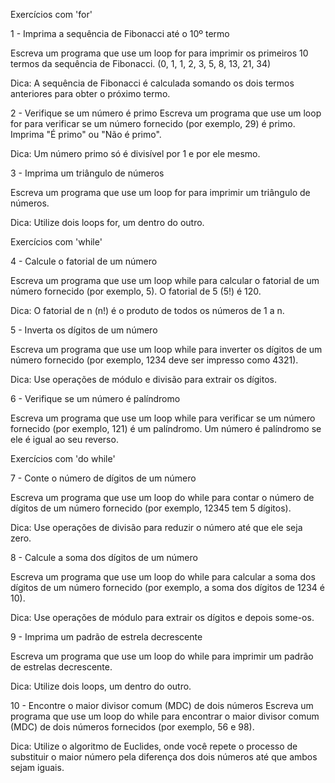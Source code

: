 Exercícios com 'for'

1 - Imprima a sequência de Fibonacci até o 10º termo

Escreva um programa que use um loop for para imprimir os primeiros 10 termos da sequência de Fibonacci. (0, 1, 1, 2, 3, 5, 8, 13, 21, 34)

Dica: A sequência de Fibonacci é calculada somando os dois termos anteriores para obter o próximo termo.

2 - Verifique se um número é primo
Escreva um programa que use um loop for para verificar se um número fornecido (por exemplo, 29) é primo. Imprima "É primo" ou "Não é primo".

Dica: Um número primo só é divisível por 1 e por ele mesmo.

3 - Imprima um triângulo de números

Escreva um programa que use um loop for para imprimir um triângulo de números.

Dica: Utilize dois loops for, um dentro do outro.

Exercícios com 'while'

4 - Calcule o fatorial de um número

Escreva um programa que use um loop while para calcular o fatorial de um número fornecido (por exemplo, 5). O fatorial de 5 (5!) é 120.

Dica: O fatorial de n (n!) é o produto de todos os números de 1 a n.

5 - Inverta os dígitos de um número


Escreva um programa que use um loop while para inverter os dígitos de um número fornecido (por exemplo, 1234 deve ser impresso como 4321).

Dica: Use operações de módulo e divisão para extrair os dígitos.

6 - Verifique se um número é palíndromo

Escreva um programa que use um loop while para verificar se um número fornecido (por exemplo, 121) é um palíndromo. Um número é palíndromo se ele é igual ao seu reverso.

Exercícios com 'do while'

7 - Conte o número de dígitos de um número

Escreva um programa que use um loop do while para contar o número de dígitos de um número fornecido (por exemplo, 12345 tem 5 dígitos).

Dica: Use operações de divisão para reduzir o número até que ele seja zero.

8 - Calcule a soma dos dígitos de um número
       
Escreva um programa que use um loop do while para calcular a soma dos dígitos de um número fornecido (por exemplo, a soma dos dígitos de 1234 é 10).

Dica: Use operações de módulo para extrair os dígitos e depois some-os.

9 - Imprima um padrão de estrela decrescente

Escreva um programa que use um loop do while para imprimir um padrão de estrelas decrescente.

Dica: Utilize dois loops, um dentro do outro.

10 - Encontre o maior divisor comum (MDC) de dois números
Escreva um programa que use um loop do while para encontrar o maior divisor comum (MDC) de dois números fornecidos (por exemplo, 56 e 98).

Dica: Utilize o algoritmo de Euclides, onde você repete o processo de substituir o maior número pela diferença dos dois números até que ambos sejam iguais.